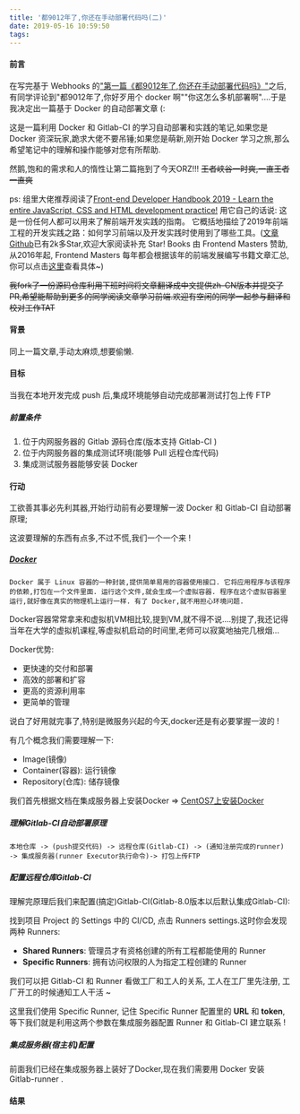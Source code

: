 ```yaml
---
title: '都9012年了,你还在手动部署代码吗(二)'
date: 2019-05-16 10:59:50
tags:
---
```

#### 前言

在写完基于 Webhooks 的["第一篇《都9012年了,你还在手动部署代码吗》"](https://juejin.im/post/5cab1a9ee51d452b1162526a)之后,有同学评论到"都9012年了,你好歹用个 docker 啊""你这怎么多机部署啊"....于是我决定出一篇基于 Docker 的自动部署文章 (:

这是一篇利用 Docker 和 Gitlab-CI 的学习自动部署和实践的笔记,如果您是 Docker 资深玩家,跪求大佬不要吊锤;如果您是萌新,刚开始 Docker 学习之旅,那么希望笔记中的理解和操作能够对您有所帮助.

然鹅,饱和的需求和人的惰性让第二篇拖到了今天ORZ!!! ~~王者峡谷一时爽,一直王者一直爽~~

<!-- more -->

ps: 组里大佬推荐阅读了[Front-end Developer Handbook 2019 - Learn the entire JavaScript, CSS and HTML development practice!](https://frontendmasters.com/books/front-end-handbook/2019/) 用它自己的话说: 这是一份任何人都可以用来了解前端开发实践的指南。 它概括地描绘了2019年前端工程的开发实践之路：如何学习前端以及开发实践时使用到了哪些工具。([文章Github](https://github.com/FrontendMasters/front-end-handbook-2019)已有2k多Star,欢迎大家阅读补充 Star! Books 由 Frontend Masters 赞助,从2016年起, Frontend Masters 每年都会根据该年的前端发展编写书籍文章汇总,你可以点击[这里](https://frontendmasters.com/books/)查看具体~)

~~我fork了一份源码仓库利用下班时间将文章翻译成中文提供zh-CN版本并提交了PR,希望能帮助到更多的同学阅读文章学习前端.欢迎有空闲的同学一起参与翻译和校对工作TAT~~



#### 背景

同上一篇文章,手动太麻烦,想要偷懒.

#### 目标

当我在本地开发完成 push 后,集成环境能够自动完成部署测试打包上传 FTP

##### 前置条件

1. 位于内网服务器的 Gitlab 源码仓库(版本支持 Gitlab-CI )
2. 位于内网服务器的集成测试环境(能够 Pull 远程仓库代码)
3. 集成测试服务器能够安装 Docker



#### 行动

工欲善其事必先利其器,开始行动前有必要理解一波 Docker 和 Gitlab-CI 自动部署原理;

这波要理解的东西有点多,不过不慌,我们一个一个来 !



##### [Docker](http://www.jsdaima.com/blog/177.html)

`Docker 属于 Linux 容器的一种封装,提供简单易用的容器使用接口. 它将应用程序与该程序的依赖,打包在一个文件里面. 运行这个文件,就会生成一个虚拟容器. 程序在这个虚拟容器里运行,就好像在真实的物理机上运行一样. 有了 Docker,就不用担心环境问题.`  

Docker容器常常拿来和虚拟机VM相比较,提到VM,就不得不说....别提了,我还记得当年在大学的虚拟机课程,等虚拟机启动的时间里,老师可以寂寞地抽完几根烟...

Docker优势:

- 更快速的交付和部署
- 高效的部署和扩容
- 更高的资源利用率
- 更简单的管理

说白了好用就完事了,特别是微服务兴起的今天,docker还是有必要掌握一波的 !

有几个概念我们需要理解一下:

- Image(镜像)
- Container(容器): 运行镜像
- Repository(仓库): 储存镜像

我们首先根据文档在集成服务器上安装Docker => [CentOS7上安装Docker](https://yeasy.gitbooks.io/docker_practice/content/install/centos.html)



##### 理解Gitlab-CI自动部署原理

`本地仓库 -> (push提交代码) -> 远程仓库(Gitlab-CI) -> (通知注册完成的runner) -> 集成服务器(runner Executor执行命令)-> 打包上传FTP `



##### 配置远程仓库Gitlab-CI

理解完原理后我们来配置(搞定)Gitlab-CI(Gitlab-8.0版本以后默认集成Gitlab-CI):

找到项目 Project 的 Settings 中的 CI/CD, 点击 Runners settings.这时你会发现两种 Runners:

- **Shared Runners**: 管理员才有资格创建的所有工程都能使用的 Runner
- **Specific Runners**: 拥有访问权限的人为指定工程创建的 Runner

我们可以把 Gitlab-CI 和 Runner 看做工厂和工人的关系, 工人在工厂里先注册, 工厂开工的时候通知工人干活 ~

这里我们使用 Specific Runner, 记住 Specific Runner 配置里的 **URL** 和 **token**, 等下我们就是利用这两个参数在集成服务器配置 Runner 和 Gitlab-CI 建立联系 !



##### 集成服务器(宿主机)配置

前面我们已经在集成服务器上装好了Docker,现在我们需要用 Docker 安装 Gitlab-runner .



#### 结果


